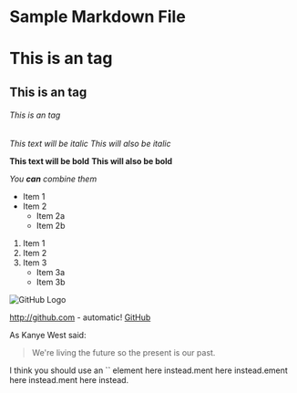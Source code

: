 Sample Markdown File
====================

# This is an  tag
## This is an  tag
###### This is an  tag

*This text will be italic*
_This will also be italic_

**This text will be bold**
__This will also be bold__

_You **can** combine them_

* Item 1
* Item 2
  * Item 2a
  * Item 2b

1. Item 1
2. Item 2
3. Item 3
   * Item 3a
   * Item 3b

![GitHub Logo](https://assets-cdn.github.com/images/modules/logos_page/GitHub-Mark.png)

http://github.com - automatic!
[GitHub](http://github.com)

As Kanye West said:

> We're living the future so
> the present is our past.

I think you should use an
`` element here instead.ment here instead.ement here instead.ment here instead.